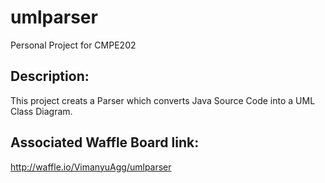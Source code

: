 # umlparser
Personal Project for CMPE202

## Description:
This project creats a Parser which converts Java Source Code into a UML Class Diagram.

## Associated Waffle Board link: 
http://waffle.io/VimanyuAgg/umlparser
